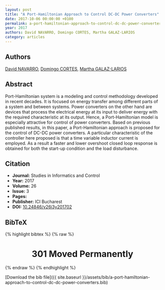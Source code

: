 ```yaml
---
layout: post
title: "A Port-Hamiltonian Approach to Control DC-DC Power Converters"
date: 2017-10-06 00:00:00 +0100
permalink: a-port-hamiltonian-approach-to-control-dc-dc-power-converters
year: 2017
authors: David NAVARRO, Domingo CORTES, Martha GALAZ-LARIOS
category: articles
---
```

 
## Authors
[David NAVARRO](authors/david-navarro-alarcon), [Domingo CORTES](authors/domingo-cortes), [Martha GALAZ-LARIOS](authors/martha-galaz-larios)
 
## Abstract
Port-Hamiltonian system is a modeling and control methodology developed in recent decades. It is focused on energy transfer among different parts of a system and between systems. Power converters on the other hand are devices that process the electrical energy at its input to deliver energy with the required characteristic at its output. Hence, a Port-Hamiltonian model is especially attractive for control of power converters. Based on previous published results, in this paper, a Port-Hamiltonian approach is proposed for the control of DC-DC power converters. A particular characteristic of the controller here proposed is that a time variable inductor current is employed. As a result a faster and lower overshoot closed loop response is obtained for both the start-up condition and the load disturbance.
 
## Citation
- **Journal:** Studies in Informatics and Control
- **Year:** 2017
- **Volume:** 26
- **Issue:** 3
- **Pages:** 
- **Publisher:** ICI Bucharest
- **DOI:** [10.24846/v26i3y201702](https://doi.org/10.24846/v26i3y201702)
 
## BibTeX
{% highlight bibtex %}
{% raw %}
<html>
<head><title>301 Moved Permanently</title></head>
<body>
<center><h1>301 Moved Permanently</h1></center>
</body>
</html>
{% endraw %}
{% endhighlight %}
 
[Download the bib file]({{ site.baseurl }}/assets/bib/a-port-hamiltonian-approach-to-control-dc-dc-power-converters.bib)
 
